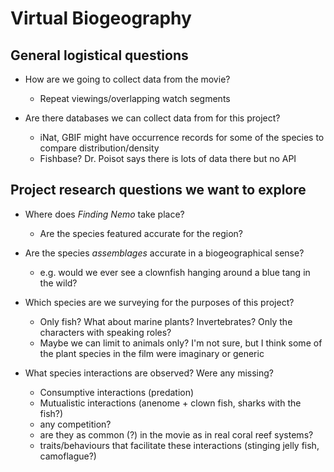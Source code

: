 # Virtual Biogeography
## General logistical questions

* How are we going to collect data from the movie?
  - Repeat viewings/overlapping watch segments

* Are there databases we can collect data from for this project?
  - iNat, GBIF might have occurrence records for some of the species to compare distribution/density
  - Fishbase? Dr. Poisot says there is lots of data there but no API

## Project research questions we want to explore

* Where does *Finding Nemo* take place?
  - Are the species featured accurate for the region?

* Are the species *assemblages* accurate in a biogeographical sense?
  - e.g. would we ever see a clownfish hanging around a blue tang in the wild?

* Which species are we surveying for the purposes of this project?
  - Only fish? What about marine plants? Invertebrates? Only the characters with speaking roles?
  - Maybe we can limit to animals only? I'm not sure, but I think some of the plant species in the film were imaginary or generic

* What species interactions are observed? Were any missing?
  - Consumptive interactions (predation)
  - Mutualistic interactions (anenome + clown fish, sharks with the fish?)
  - any competition?
  - are they as common (?) in the movie as in real coral reef systems?
  - traits/behaviours that facilitate these interactions (stinging jelly fish, camoflague?) 
